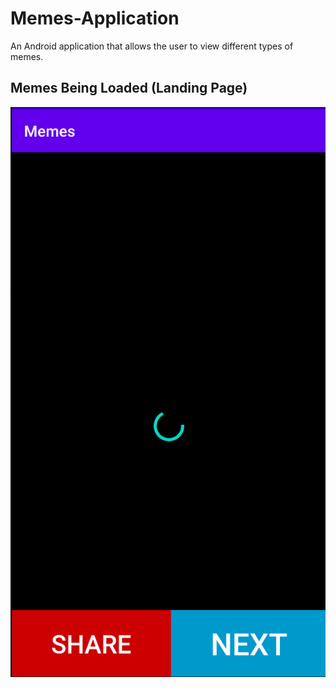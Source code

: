 # Memes-Application
An Android application that allows the user to view different types of memes.

## Memes Being Loaded (Landing Page)
!['Loading Memes'](memesLoading.png)
